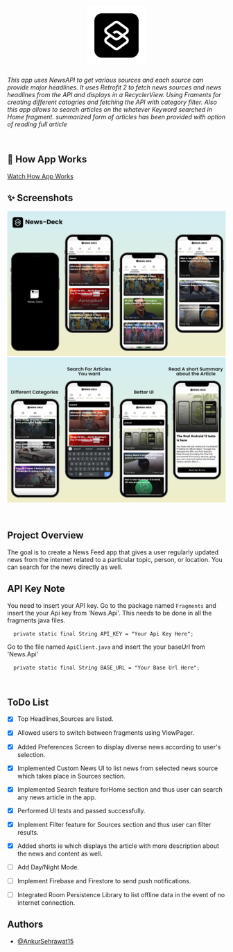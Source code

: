 <h1 align="center">
  <img src="https://github.com/Ankursehrawat15/News-Deck/blob/master/Documentation/icons8-shortcuts-192.png" width="136" alt="icon">
</h1>

  *This app uses NewsAPI to get various sources and each source can provide major headlines.
  It uses Retrofit 2 to fetch news sources and news headlines from the API and displays in a RecyclerView.
  Using Framents for creating different catogries and fetching the API with category filter.
  Also this app allows to search articles on the whatever Keyword searched in Home fragment.
  summarized form of articles has been provided with option of reading full article*
  

&nbsp;
&nbsp;
&nbsp;
&nbsp;
## 📃 How App Works

[Watch How App Works](https://drive.google.com/file/d/1CD77196JXB8ht9uCLHH0jOBBvPeZ-fSv/view?usp=sharing)


## ✨ Screenshots
![News Deck App](https://github.com/Ankursehrawat15/News-Deck/blob/master/Documentation/image1.png)
![News Deck App](https://github.com/Ankursehrawat15/News-Deck/blob/master/Documentation/image2.png)



&nbsp;
&nbsp;
&nbsp;
&nbsp;

## Project Overview


The goal is to create a News Feed app that gives a user regularly updated news from the internet 
related to a particular topic, person, or location. You can search for the news directly as well.


## API Key Note

You need to insert your API key.
Go to the package named `Fragments` and insert the your Api key from 'News.Api'.
This needs to be done in all the fragments java files.

```
  private static final String API_KEY = "Your Api Key Here";
```

Go to the file named `ApiClient.java` and insert the your baseUrl from 'News.Api'
```
  private static final String BASE_URL = "Your Base Url Here";
```

 &nbsp;
&nbsp;
&nbsp;
&nbsp;

## ToDo List


- [x] Top Headlines,Sources are listed.
- [x] Allowed users to switch between fragments using  ViewPager.
- [x] Added Preferences Screen to display diverse news according to user's selection.
- [x] Implemented Custom News UI to list news from selected news source which takes place in Sources section.
- [x] Implemented Search feature forHome section and thus user can search any news article in the app.
- [x] Performed UI tests and passed successfully.
- [x] Implement Filter feature for Sources section and thus user can filter results.
- [x] Added shorts ie which displays the article with more description about the news and content as well.
- [ ] Add Day/Night Mode.
- [ ] Implement Firebase and Firestore to send push notifications.
- [ ] Integrated Room Persistence Library to list offline data in the event of no internet connection.


 
 ## Authors

- [@AnkurSehrawat15](https://github.com/Ankursehrawat15)













